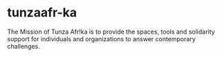 # tunzaafr-ka
The Mission of Tunza Afr!ka is to provide the spaces, tools and solidarity support for individuals and organizations to answer contemporary challenges.

